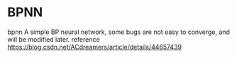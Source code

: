 # BPNN
bpnn
A simple BP neural network, some bugs are not easy to converge, and will be modified later.
reference  https://blog.csdn.net/ACdreamers/article/details/44657439
